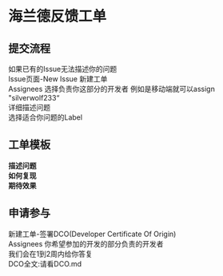# 海兰德反馈工单
## 提交流程
如果已有的Issue无法描述你的问题</br>
Issue页面-New Issue 新建工单</br>
Assignees 选择负责你这部分的开发者 例如是移动端就可以assign "silverwolf233“</br>
详细描述问题</br>
选择适合你问题的Label</br>
## 工单模板
**描述问题**</br>
**如何复现**</br>
**期待效果**</br>
## 申请参与
新建工单-签署DCO(Developer Certificate Of Origin)</br>
Assignees 你希望参加的开发的部分负责的开发者</br>
我们会在1到2周内给你答复</br>
DCO全文:请看DCO.md</br>
